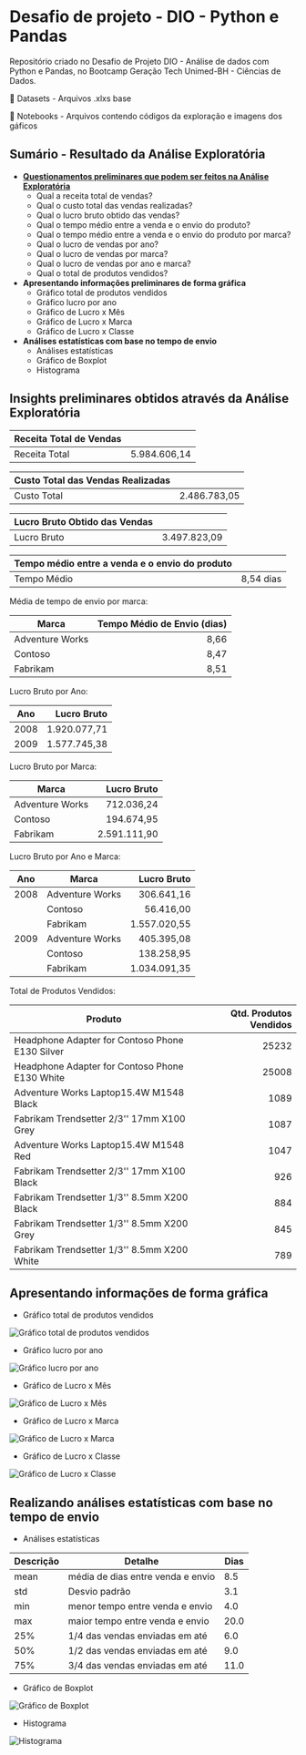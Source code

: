 # Desafio de projeto - DIO - Python e Pandas  #
Repositório criado no Desafio de Projeto DIO - Análise de dados com Python e Pandas, no Bootcamp Geração Tech Unimed-BH - Ciências de Dados.
  
:file_folder: Datasets - Arquivos .xlxs base

:file_folder: Notebooks - Arquivos contendo códigos da exploração e imagens dos gáficos
  
## Sumário - Resultado da Análise Exploratória ##

- [**Questionamentos preliminares que podem ser feitos na Análise Exploratória**](https://github.com/pedrooliveirape/desafio_de_projeto_python_pandas_dio/blob/main/README.md#insights-preliminares-obtidos-atrav%C3%A9s-da-an%C3%A1lise-explorat%C3%B3ria)
  - Qual a receita total de vendas?
  - Qual o custo total das vendas realizadas?
  - Qual o lucro bruto obtido das vendas?
  - Qual o tempo médio entre a venda e o envio do produto?
  - Qual o tempo médio entre a venda e o envio do produto por marca?
  - Qual o lucro de vendas por ano?
  - Qual o lucro de vendas por marca?
  - Qual o lucro de vendas por ano e marca?
  - Qual o total de produtos vendidos?
- **Apresentando informações preliminares de forma gráfica**
  - Gráfico total de produtos vendidos
  - Gráfico lucro por ano
  - Gráfico de Lucro x Mês
  - Gráfico de Lucro x Marca
  - Gráfico de Lucro x Classe
- **Análises estatísticas com base no tempo de envio**
  - Análises estatísticas
  - Gráfico de Boxplot
  - Histograma

## Insights preliminares obtidos através da Análise Exploratória ##

| Receita Total de Vendas | |
|--- |--- |
| Receita Total | 5.984.606,14 |

| Custo Total das Vendas Realizadas | |
|--- |--- |
| Custo Total | 2.486.783,05 |

| Lucro Bruto Obtido das Vendas | |
|--- |--- |
| Lucro Bruto | 3.497.823,09 |

| Tempo médio entre a venda e o envio do produto | |
|--- |--- |
| Tempo Médio | 8,54 dias|

Média de tempo de envio por marca:

| Marca | Tempo Médio de Envio (dias) |
|--- |---: |
| Adventure Works | 8,66 |
| Contoso | 8,47 |
| Fabrikam| 8,51 |

Lucro Bruto por Ano:

| Ano | Lucro Bruto |
|--- |---: |
| 2008 | 1.920.077,71 |
| 2009 | 1.577.745,38 |

Lucro Bruto por Marca:

| Marca | Lucro Bruto |
|--- |---: |
| Adventure Works | 712.036,24 |
| Contoso | 194.674,95 |
| Fabrikam | 2.591.111,90 |

Lucro Bruto por Ano e Marca:

| Ano | Marca | Lucro Bruto |
|--- |--- |---: |
| 2008 | Adventure Works | 306.641,16 |
| | Contoso | 56.416,00 |
| | Fabrikam | 1.557.020,55 |
| 2009 | Adventure Works | 405.395,08 |
| | Contoso | 138.258,95 |
| | Fabrikam | 1.034.091,35 |

Total de Produtos Vendidos:

| Produto | Qtd. Produtos Vendidos |
|--- |---: |
| Headphone Adapter for Contoso Phone E130 Silver | 25232 |
|	Headphone Adapter for Contoso Phone E130 White | 25008
| Adventure Works Laptop15.4W M1548 Black | 1089
| Fabrikam Trendsetter 2/3'' 17mm X100 Grey | 1087
| Adventure Works Laptop15.4W M1548 Red | 1047
| Fabrikam Trendsetter 2/3'' 17mm X100 Black | 926
| Fabrikam Trendsetter 1/3'' 8.5mm X200 Black | 884
| Fabrikam Trendsetter 1/3'' 8.5mm X200 Grey | 845
| Fabrikam Trendsetter 1/3'' 8.5mm X200 White | 789

## Apresentando informações de forma gráfica ##

- Gráfico total de produtos vendidos

![Gráfico total de produtos vendidos](https://github.com/pedrooliveirape/desafio_de_projeto_python_pandas_dio/blob/main/Datasets/Grafico_total_de_produtos_vendidos.png?raw=true)

- Gráfico lucro por ano

![Gráfico lucro por ano](https://github.com/pedrooliveirape/desafio_de_projeto_python_pandas_dio/blob/main/Datasets/Grafico_lucro_por_ano.png?raw=true)

- Gráfico de Lucro x Mês

![Gráfico de Lucro x Mês](https://github.com/pedrooliveirape/desafio_de_projeto_python_pandas_dio/blob/main/Datasets/Grafico_de_Lucro_x_Mes.png?raw=true)

- Gráfico de Lucro x Marca

![Gráfico de Lucro x Marca](https://github.com/pedrooliveirape/desafio_de_projeto_python_pandas_dio/blob/main/Datasets/Grafico_de_Lucro_x_Marca.png?raw=true)

- Gráfico de Lucro x Classe

![Gráfico de Lucro x Classe](https://github.com/pedrooliveirape/desafio_de_projeto_python_pandas_dio/blob/main/Datasets/Grafico_de_Lucro_x_Classe.png?raw=true)

## Realizando análises estatísticas com base no tempo de envio ##

- Análises estatísticas

| Descrição | Detalhe | Dias |
|--- |--- |--- |
mean | média de dias entre venda e envio | 8.5 |
std | Desvio padrão | 3.1 |
min | menor tempo entre venda e envio | 4.0 |
max | maior tempo entre venda e envio | 20.0 |
25% | 1/4 das vendas enviadas em até | 6.0 |
50% | 1/2 das vendas enviadas em até | 9.0 |
75% | 3/4 das vendas enviadas em até | 11.0 |

- Gráfico de Boxplot

![Gráfico de Boxplot](https://github.com/pedrooliveirape/desafio_de_projeto_python_pandas_dio/blob/main/Datasets/Grafico_de_Boxplot.png?raw=true)
	
- Histograma

![Histograma](https://github.com/pedrooliveirape/desafio_de_projeto_python_pandas_dio/blob/main/Datasets/Histograma.png?raw=true)
